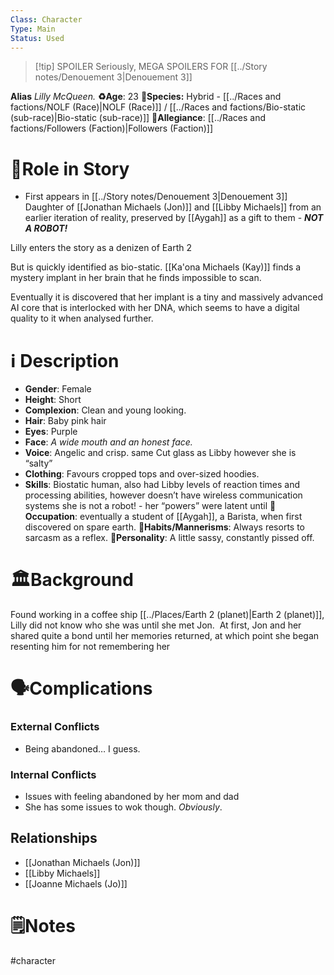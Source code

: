 ```yaml
---
Class: Character
Type: Main
Status: Used
---
```

> [!tip] SPOILER
> Seriously, MEGA SPOILERS FOR [[../Story notes/Denouement 3|Denouement 3]]

**Alias** *Lilly McQueen.*
**♻️Age**: 23
👾**Species:** Hybrid - [[../Races and factions/NOLF (Race)|NOLF (Race)]] / [[../Races and factions/Bio-static (sub-race)|Bio-static (sub-race)]]
🏅**Allegiance**: [[../Races and factions/Followers (Faction)|Followers (Faction)]]
# 🎲Role in Story
- First appears in [[../Story notes/Denouement 3|Denouement 3]]
Daughter of [[Jonathan Michaels (Jon)]] and [[Libby Michaels]] from an earlier iteration of reality, preserved by [[Aygah]] as a gift to them - ***NOT A ROBOT!***

Lilly enters the story as a denizen of Earth 2

But is quickly identified as bio-static. [[Ka'ona Michaels (Kay)]] finds a mystery implant in her brain that he finds impossible to scan.

Eventually it is discovered that her implant is a tiny and massively advanced AI core that is interlocked with her DNA, which seems to have a digital quality to it when analysed further.

# ℹ️ Description
* **Gender**: Female
* **Height**:  Short
* **Complexion**:  Clean and young looking.
* **Hair**: Baby pink hair
* **Eyes**:  Purple
* **Face**: *A wide mouth and an honest face.*
* **Voice**: Angelic and crisp. same Cut glass as Libby however she is “salty”
* **Clothing**:  Favours cropped tops and over-sized hoodies.
* **Skills**: Biostatic human, also had Libby levels of reaction times and processing abilities, however doesn’t have wireless communication systems she is not a robot! - her “powers” were latent until
**💼Occupation**: eventually a student of [[Aygah]], a Barista, when first discovered on spare earth.
**🎺Habits/Mannerisms**: Always resorts to sarcasm as a reflex.
**🧨Personality**: A little sassy, constantly pissed off.
# 🏛️Background
Found working in a coffee ship [[../Places/Earth 2 (planet)|Earth 2 (planet)]], Lilly did not know who she was until she met Jon.  At first, Jon and her shared quite a bond until her memories returned, at which point she began resenting him for not remembering her
# 🗣️Complications
### **External Conflicts**
- Being abandoned… I guess.
### **Internal Conflicts**
- Issues with feeling abandoned by her mom and dad
- She has some issues to wok though. *Obviously*. 
## Relationships
- [[Jonathan Michaels (Jon)]]
- [[Libby Michaels]]
- [[Joanne Michaels (Jo)]]
# 🗒️Notes
#character 